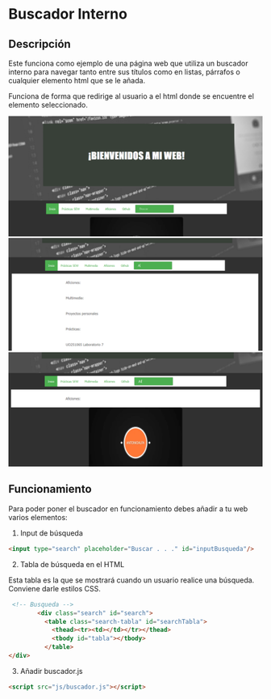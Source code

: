 # Buscador Interno


## Descripción

Este funciona como ejemplo de una página web que utiliza un buscador interno para navegar tanto entre sus títulos como 
en listas, párrafos o cualquier elemento html que se le añada.

Funciona de forma que redirige al usuario a el html donde se encuentre el elemento seleccionado.

![Imágen de demostración 1](/assets/web1.png)
![Imágen de demostración 2](/assets/web2.png)
![Imágen de demostración 3](/assets/web3.png)

## Funcionamiento

Para poder poner el buscador en funcionamiento debes añadir a tu web varios elementos:

1.  Input de búsqueda

```HTML
<input type="search" placeholder="Buscar . . ." id="inputBusqueda"/>
```

2.  Tabla de búsqueda en el HTML


Esta tabla es la que se mostrará cuando un usuario realice una búsqueda.
Conviene darle estilos CSS.


```HTML
 <!-- Busqueda -->
        <div class="search" id="search">
          <table class="search-tabla" id="searchTabla">
            <thead><tr><td></td></tr></thead>
            <tbody id="tabla"></tbody>
          </table>
</div>
```

3.  Añadir buscador.js


```HTML
<script src="js/buscador.js"></script>
```



